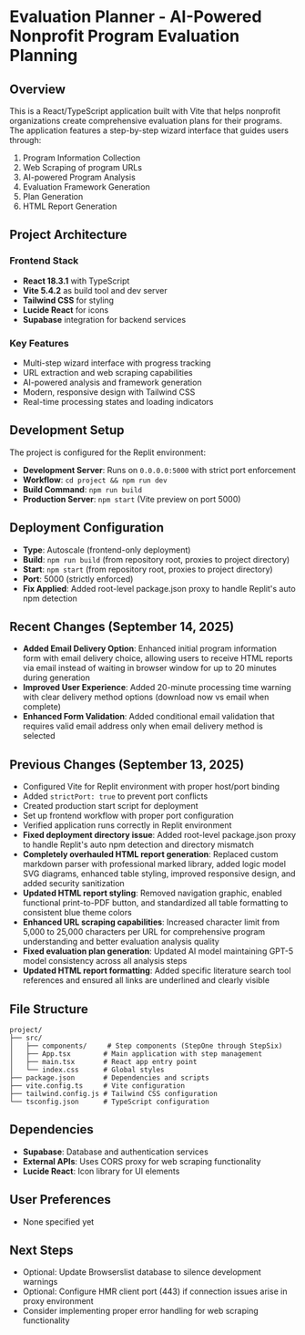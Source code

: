 # Evaluation Planner - AI-Powered Nonprofit Program Evaluation Planning

## Overview
This is a React/TypeScript application built with Vite that helps nonprofit organizations create comprehensive evaluation plans for their programs. The application features a step-by-step wizard interface that guides users through:

1. Program Information Collection
2. Web Scraping of program URLs
3. AI-powered Program Analysis 
4. Evaluation Framework Generation
5. Plan Generation
6. HTML Report Generation

## Project Architecture

### Frontend Stack
- **React 18.3.1** with TypeScript
- **Vite 5.4.2** as build tool and dev server
- **Tailwind CSS** for styling
- **Lucide React** for icons
- **Supabase** integration for backend services

### Key Features
- Multi-step wizard interface with progress tracking
- URL extraction and web scraping capabilities
- AI-powered analysis and framework generation
- Modern, responsive design with Tailwind CSS
- Real-time processing states and loading indicators

## Development Setup
The project is configured for the Replit environment:

- **Development Server**: Runs on `0.0.0.0:5000` with strict port enforcement
- **Workflow**: `cd project && npm run dev`
- **Build Command**: `npm run build`
- **Production Server**: `npm start` (Vite preview on port 5000)

## Deployment Configuration
- **Type**: Autoscale (frontend-only deployment)
- **Build**: `npm run build` (from repository root, proxies to project directory)
- **Start**: `npm start` (from repository root, proxies to project directory)
- **Port**: 5000 (strictly enforced)
- **Fix Applied**: Added root-level package.json proxy to handle Replit's auto npm detection

## Recent Changes (September 14, 2025)
- **Added Email Delivery Option**: Enhanced initial program information form with email delivery choice, allowing users to receive HTML reports via email instead of waiting in browser window for up to 20 minutes during generation
- **Improved User Experience**: Added 20-minute processing time warning with clear delivery method options (download now vs email when complete) 
- **Enhanced Form Validation**: Added conditional email validation that requires valid email address only when email delivery method is selected

## Previous Changes (September 13, 2025)
- Configured Vite for Replit environment with proper host/port binding
- Added `strictPort: true` to prevent port conflicts
- Created production start script for deployment
- Set up frontend workflow with proper port configuration
- Verified application runs correctly in Replit environment
- **Fixed deployment directory issue**: Added root-level package.json proxy to handle Replit's auto npm detection and directory mismatch
- **Completely overhauled HTML report generation**: Replaced custom markdown parser with professional marked library, added logic model SVG diagrams, enhanced table styling, improved responsive design, and added security sanitization
- **Updated HTML report styling**: Removed navigation graphic, enabled functional print-to-PDF button, and standardized all table formatting to consistent blue theme colors
- **Enhanced URL scraping capabilities**: Increased character limit from 5,000 to 25,000 characters per URL for comprehensive program understanding and better evaluation analysis quality
- **Fixed evaluation plan generation**: Updated AI model maintaining GPT-5 model consistency across all analysis steps
- **Updated HTML report formatting**: Added specific literature search tool references and ensured all links are underlined and clearly visible

## File Structure
```
project/
├── src/
│   ├── components/     # Step components (StepOne through StepSix)
│   ├── App.tsx        # Main application with step management
│   ├── main.tsx       # React app entry point
│   └── index.css      # Global styles
├── package.json       # Dependencies and scripts
├── vite.config.ts     # Vite configuration
├── tailwind.config.js # Tailwind CSS configuration
└── tsconfig.json      # TypeScript configuration
```

## Dependencies
- **Supabase**: Database and authentication services
- **External APIs**: Uses CORS proxy for web scraping functionality
- **Lucide React**: Icon library for UI elements

## User Preferences
- None specified yet

## Next Steps
- Optional: Update Browserslist database to silence development warnings
- Optional: Configure HMR client port (443) if connection issues arise in proxy environment
- Consider implementing proper error handling for web scraping functionality